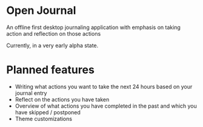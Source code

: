 # Open Journal
An offline first desktop journaling application with emphasis on taking action and reflection on those actions 

Currently,  in a very early alpha state. 

# Planned features
- Writing what actions you want to take the next 24 hours based on your journal entry
- Reflect on the actions you have taken
- Overview of what actions you have completed in the past and which you have skipped / postponed
- Theme customizations

